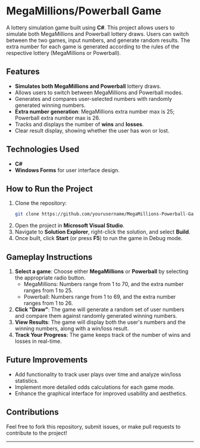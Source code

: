 # MegaMillions/Powerball Game

A lottery simulation game built using **C#**. This project allows users to simulate both MegaMillions and Powerball lottery draws. Users can switch between the two games, input numbers, and generate random results. The extra number for each game is generated according to the rules of the respective lottery (MegaMillions or Powerball).

## Features
- **Simulates both MegaMillions and Powerball** lottery draws.
- Allows users to switch between MegaMillions and Powerball modes.
- Generates and compares user-selected numbers with randomly generated winning numbers.
- **Extra number generation**: MegaMillions extra number max is 25; Powerball extra number max is 26.
- Tracks and displays the number of **wins** and **losses**.
- Clear result display, showing whether the user has won or lost.

## Technologies Used
- **C#**
- **Windows Forms** for user interface design.

## How to Run the Project
1. Clone the repository:
   ```bash
   git clone https://github.com/yourusername/MegaMillions-Powerball-Game.git
   ```
2. Open the project in **Microsoft Visual Studio**.
3. Navigate to **Solution Explorer**, right-click the solution, and select **Build**.
4. Once built, click **Start** (or press **F5**) to run the game in Debug mode.

## Gameplay Instructions
1. **Select a game**: Choose either **MegaMillions** or **Powerball** by selecting the appropriate radio button.
   - MegaMillions: Numbers range from 1 to 70, and the extra number ranges from 1 to 25.
   - Powerball: Numbers range from 1 to 69, and the extra number ranges from 1 to 26.
2. **Click "Draw"**: The game will generate a random set of user numbers and compare them against randomly generated winning numbers.
3. **View Results**: The game will display both the user's numbers and the winning numbers, along with a win/loss result.
4. **Track Your Progress**: The game keeps track of the number of wins and losses in real-time.

## Future Improvements
- Add functionality to track user plays over time and analyze win/loss statistics.
- Implement more detailed odds calculations for each game mode.
- Enhance the graphical interface for improved usability and aesthetics.

## Contributions
Feel free to fork this repository, submit issues, or make pull requests to contribute to the project!

---
